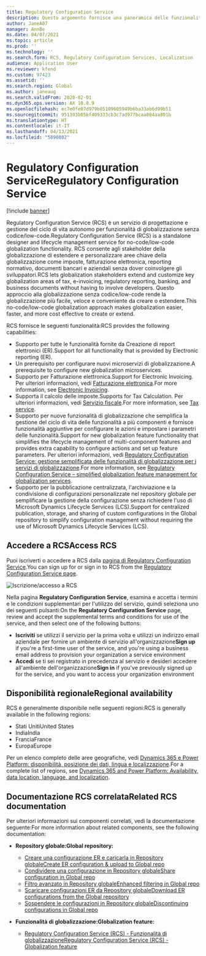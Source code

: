 ```yaml
---
title: Regulatory Configuration Service
description: Questo argomento fornisce una panoramica delle funzionalità di Regulatory Configuration Service (RCS) e spiega come accedere al servizio.
author: JaneA07
manager: AnnBe
ms.date: 04/07/2021
ms.topic: article
ms.prod: ''
ms.technology: ''
ms.search.form: RCS, Regulatory Configuration Services, Localization
audience: Application User
ms.reviewer: kfend
ms.custom: 97423
ms.assetid: ''
ms.search.region: Global
ms.author: janeaug
ms.search.validFrom: 2020-02-01
ms.dyn365.ops.version: AX 10.0.9
ms.openlocfilehash: ec7e0fe07d979b85109605949b6ba33ab6d99b51
ms.sourcegitcommit: 951393b05bf409333cb3c7ad977bcaa804aa801b
ms.translationtype: HT
ms.contentlocale: it-IT
ms.lasthandoff: 04/13/2021
ms.locfileid: "5890802"
---
```

# <a name="regulatory-configuration-service"></a><span data-ttu-id="f06f7-103">Regulatory Configuration Service</span><span class="sxs-lookup"><span data-stu-id="f06f7-103">Regulatory Configuration Service</span></span>

[!include [banner](../includes/banner.md)]

<span data-ttu-id="f06f7-104">Regulatory Configuration Service (RCS) è un servizio di progettazione e gestione del ciclo di vita autonomo per funzionalità di globalizzazione senza codice/low-code.</span><span class="sxs-lookup"><span data-stu-id="f06f7-104">Regulatory Configuration Service (RCS) is a standalone designer and lifecycle management service for no-code/low-code globalization functionality.</span></span> <span data-ttu-id="f06f7-105">RCS consente agli stakeholder della globalizzazione di estendere e personalizzare aree chiave della globalizzazione come imposte, fatturazione elettronica, reporting normativo, documenti bancari e aziendali senza dover coinvolgere gli sviluppatori.</span><span class="sxs-lookup"><span data-stu-id="f06f7-105">RCS lets globalization stakeholders extend and customize key globalization areas of tax, e-invoicing, regulatory reporting, banking, and business documents without having to involve developers.</span></span> <span data-ttu-id="f06f7-106">Questo approccio alla globalizzazione senza codice/low-code rende la globalizzazione più facile, veloce e conveniente da creare o estendere.</span><span class="sxs-lookup"><span data-stu-id="f06f7-106">This no-code/low-code globalization approach makes globalization easier, faster, and more cost effective to create or extend.</span></span>

<span data-ttu-id="f06f7-107">RCS fornisce le seguenti funzionalità:</span><span class="sxs-lookup"><span data-stu-id="f06f7-107">RCS provides the following capabilities:</span></span>

- <span data-ttu-id="f06f7-108">Supporto per tutte le funzionalità fornite da Creazione di report elettronici (ER).</span><span class="sxs-lookup"><span data-stu-id="f06f7-108">Support for all functionality that is provided by Electronic reporting (ER).</span></span>
- <span data-ttu-id="f06f7-109">Un prerequisito per configurare nuovi microservizi di globalizzazione.</span><span class="sxs-lookup"><span data-stu-id="f06f7-109">A prerequisite to configure new globalization microservices.</span></span>
- <span data-ttu-id="f06f7-110">Supporto per Fatturazione elettronica.</span><span class="sxs-lookup"><span data-stu-id="f06f7-110">Support for Electronic Invoicing.</span></span> <span data-ttu-id="f06f7-111">Per ulteriori informazioni, vedi [Fatturazione elettronica](/dynamics365-release-plan/2021wave1/finance-operations/dynamics365-finance/electronic-invoicing-add-on-dynamics-365-ga).</span><span class="sxs-lookup"><span data-stu-id="f06f7-111">For more information, see [Electronic Invoicing](/dynamics365-release-plan/2021wave1/finance-operations/dynamics365-finance/electronic-invoicing-add-on-dynamics-365-ga).</span></span>
- <span data-ttu-id="f06f7-112">Supporta il calcolo delle imposte.</span><span class="sxs-lookup"><span data-stu-id="f06f7-112">Supports for Tax Calculation.</span></span> <span data-ttu-id="f06f7-113">Per ulteriori informazioni, vedi [Servizio fiscale](/dynamics365-release-plan/2021wave1/finance-operations/dynamics365-finance/tax-service-preview).</span><span class="sxs-lookup"><span data-stu-id="f06f7-113">For more information, see [Tax service](/dynamics365-release-plan/2021wave1/finance-operations/dynamics365-finance/tax-service-preview).</span></span>
- <span data-ttu-id="f06f7-114">Supporto per nuove funzionalità di globalizzazione che semplifica la gestione del ciclo di vita delle funzionalità a più componenti e fornisce funzionalità aggiuntive per configurare le azioni e impostare i parametri delle funzionalità.</span><span class="sxs-lookup"><span data-stu-id="f06f7-114">Support for new globalization feature functionality that simplifies the lifecycle management of multi-component features and provides extra capability to configure actions and set up feature parameters.</span></span> <span data-ttu-id="f06f7-115">Per ulteriori informazioni, vedi [Regulatory Configuration Service: gestione semplificata delle funzionalità di globalizzazione per i servizi di globalizzazione](/dynamics365-release-plan/2021wave1/finance-operations/dynamics365-finance/regulatory-configuration-service-simplified-globalization-feature-management-globalization-services).</span><span class="sxs-lookup"><span data-stu-id="f06f7-115">For more information, see [Regulatory Configuration Service – simplified globalization feature management for globalization services](/dynamics365-release-plan/2021wave1/finance-operations/dynamics365-finance/regulatory-configuration-service-simplified-globalization-feature-management-globalization-services).</span></span>
- <span data-ttu-id="f06f7-116">Supporto per la pubblicazione centralizzata, l'archiviazione e la condivisione di configurazioni personalizzate nel repository globale per semplificare la gestione della configurazione senza richiedere l'uso di Microsoft Dynamics Lifecycle Services (LCS).</span><span class="sxs-lookup"><span data-stu-id="f06f7-116">Support for centralized publication, storage, and sharing of custom configurations in the Global repository to simplify configuration management without requiring the use of Microsoft Dynamics Lifecycle Services (LCS).</span></span>

## <a name="access-rcs"></a><span data-ttu-id="f06f7-117">Accedere a RCS</span><span class="sxs-lookup"><span data-stu-id="f06f7-117">Access RCS</span></span>

<span data-ttu-id="f06f7-118">Puoi iscriverti o accedere a RCS dalla [pagina di Regulatory Configuration Service](https://marketing.configure.global.dynamics.com/).</span><span class="sxs-lookup"><span data-stu-id="f06f7-118">You can sign up for or sign in to RCS from the [Regulatory Configuration Service page](https://marketing.configure.global.dynamics.com/).</span></span>

![Iscrizione/accesso a RCS](media/202103_RCS%20Marketing%20page_updated_1.jpg)

<span data-ttu-id="f06f7-120">Nella pagina **Regulatory Configuration Service**, esamina e accetta i termini e le condizioni supplementari per l'utilizzo del servizio, quindi seleziona uno dei seguenti pulsanti:</span><span class="sxs-lookup"><span data-stu-id="f06f7-120">On the **Regulatory Configuration Service** page, review and accept the supplemental terms and conditions for use of the service, and then select one of the following buttons:</span></span>

- <span data-ttu-id="f06f7-121">**Iscriviti** se utilizzi il servizio per la prima volta e utilizzi un indirizzo email aziendale per fornire un ambiente di servizio all'organizzazione</span><span class="sxs-lookup"><span data-stu-id="f06f7-121">**Sign up** if you're a first-time user of the service, and you're using a business email address to provision your organization a service environment</span></span>
- <span data-ttu-id="f06f7-122">**Accedi** se ti sei registrato in precedenza al servizio e desideri accedere all'ambiente dell'organizzazione</span><span class="sxs-lookup"><span data-stu-id="f06f7-122">**Sign in** if you've previously signed up for the service, and you want to access your organization environment</span></span>

## <a name="regional-availability"></a><span data-ttu-id="f06f7-123">Disponibilità regionale</span><span class="sxs-lookup"><span data-stu-id="f06f7-123">Regional availability</span></span>

<span data-ttu-id="f06f7-124">RCS è generalmente disponibile nelle seguenti regioni:</span><span class="sxs-lookup"><span data-stu-id="f06f7-124">RCS is generally available in the following regions:</span></span>

- <span data-ttu-id="f06f7-125">Stati Uniti</span><span class="sxs-lookup"><span data-stu-id="f06f7-125">United States</span></span>
- <span data-ttu-id="f06f7-126">India</span><span class="sxs-lookup"><span data-stu-id="f06f7-126">India</span></span>
- <span data-ttu-id="f06f7-127">Francia</span><span class="sxs-lookup"><span data-stu-id="f06f7-127">France</span></span>
- <span data-ttu-id="f06f7-128">Europa</span><span class="sxs-lookup"><span data-stu-id="f06f7-128">Europe</span></span>

<span data-ttu-id="f06f7-129">Per un elenco completo delle aree geografiche, vedi [Dynamics 365 e Power Platform: disponibilità, posizione dei dati, lingua e localizzazione](https://aka.ms/dynamics_365_international_availability_deck).</span><span class="sxs-lookup"><span data-stu-id="f06f7-129">For a complete list of regions, see [Dynamics 365 and Power Platform: Availability, data location, language, and localization](https://aka.ms/dynamics_365_international_availability_deck).</span></span>

## <a name="related-rcs-documentation"></a><span data-ttu-id="f06f7-130">Documentazione RCS correlata</span><span class="sxs-lookup"><span data-stu-id="f06f7-130">Related RCS documentation</span></span>

<span data-ttu-id="f06f7-131">Per ulteriori informazioni sui componenti correlati, vedi la documentazione seguente:</span><span class="sxs-lookup"><span data-stu-id="f06f7-131">For more information about related components, see the following documentation:</span></span>

- <span data-ttu-id="f06f7-132">**Repository globale:**</span><span class="sxs-lookup"><span data-stu-id="f06f7-132">**Global repository:**</span></span>

    - [<span data-ttu-id="f06f7-133">Creare una configurazione ER e caricarla in Repository globale</span><span class="sxs-lookup"><span data-stu-id="f06f7-133">Create ER configuration & upload to Global repo</span></span>](rcs-global-repo-upload.md)
    - [<span data-ttu-id="f06f7-134">Condividere una configurazione in Repository globale</span><span class="sxs-lookup"><span data-stu-id="f06f7-134">Share configuration in Global repo</span></span>](rcs-global-repo-share-configuration.md)
    - [<span data-ttu-id="f06f7-135">Filtro avanzato in Repository globale</span><span class="sxs-lookup"><span data-stu-id="f06f7-135">Enhanced filtering in Global repo</span></span>](enhanced-filtering-global-repo.md)
    - [<span data-ttu-id="f06f7-136">Scaricare configurazioni ER da Repository globale</span><span class="sxs-lookup"><span data-stu-id="f06f7-136">Download ER configurations from the Global repository</span></span>](../../fin-ops-core/dev-itpro/analytics/er-download-configurations-global-repo.md)
    - [<span data-ttu-id="f06f7-137">Sospendere le configurazioni in Repository globale</span><span class="sxs-lookup"><span data-stu-id="f06f7-137">Discontinuing configurations in Global repo</span></span>](discontinuing-configurations-rcs-global-repo.md)

- <span data-ttu-id="f06f7-138">**Funzionalità di globalizzazione:**</span><span class="sxs-lookup"><span data-stu-id="f06f7-138">**Globalization feature:**</span></span>

    - [<span data-ttu-id="f06f7-139">Regulatory Configuration Service (RCS) - Funzionalità di globalizzazione</span><span class="sxs-lookup"><span data-stu-id="f06f7-139">Regulatory Configuration Service (RCS) - Globalization feature</span></span>](/dynamics365-release-plan/2021wave1/finance-operations/dynamics365-finance/regulatory-configuration-service-simplified-globalization-feature-management-globalization-services)